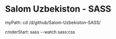# Salom Uzbekiston - SASS
myPath:
cd /d/github/Salom-Uzbekiston-SASS/

cmderStart:
sass --watch sass:css